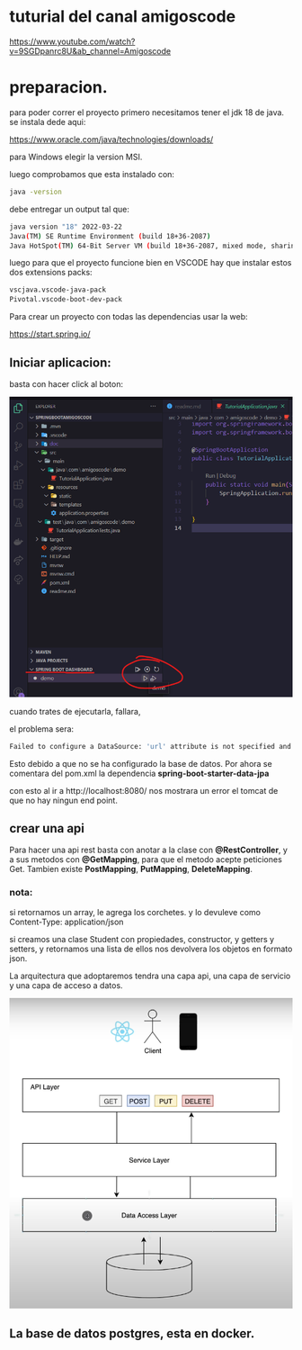 # tuturial del canal amigoscode
https://www.youtube.com/watch?v=9SGDpanrc8U&ab_channel=Amigoscode 

# preparacion.

para poder correr el proyecto primero necesitamos tener el jdk 18 de java.
se instala dede aqui:

https://www.oracle.com/java/technologies/downloads/

para Windows elegir la version MSI. 

luego comprobamos que esta instalado con:
```bash
java -version
```
debe entregar un output tal que:
```bash
java version "18" 2022-03-22
Java(TM) SE Runtime Environment (build 18+36-2087)
Java HotSpot(TM) 64-Bit Server VM (build 18+36-2087, mixed mode, sharing)
```

luego para que el proyecto funcione bien en VSCODE hay que instalar estos dos extensions packs:

```bash
vscjava.vscode-java-pack
Pivotal.vscode-boot-dev-pack
```

Para crear un proyecto con todas las dependencias usar la web:

https://start.spring.io/

## Iniciar aplicacion:

basta con hacer click al boton:

![img](/doc/iniciarApp.png "...")

cuando trates de ejecutarla, fallara, 

el problema sera:

```bash	
Failed to configure a DataSource: 'url' attribute is not specified and no embedded datasource could be configured.
```

Esto debido a que no se ha configurado la base de datos. Por ahora se comentara del pom.xml la dependencia **spring-boot-starter-data-jpa**

con esto al ir a http://localhost:8080/
nos mostrara un error el tomcat de que no hay ningun end point.

## crear una api

Para hacer una api rest basta con anotar a la clase con **@RestController**, y a sus metodos con **@GetMapping**, para que el metodo acepte peticiones Get. Tambien existe **PostMapping**, **PutMapping**, **DeleteMapping**.

### nota:
si retornamos un array, le agrega los corchetes.
y lo devuleve como Content-Type: application/json


si creamos una clase Student con propiedades, constructor, y getters y setters,
y retornamos una lista de ellos nos devolvera los objetos en formato json.

La arquitectura que adoptaremos tendra una capa api, una capa de servicio y una capa de acceso a datos.

![img](/doc/arquitectura.png "...")



## La base de datos postgres, esta en docker.
